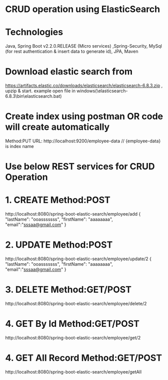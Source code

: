 # CRUD operation using ElasticSearch 

# Technologies
Java, 
Spring Boot v2.2.0.RELEASE (Micro services) ,Spring-Security, 
MySql (for rest authentication & insert data to generate id),
JPA, Maven
# Download elastic search from 
https://artifacts.elastic.co/downloads/elasticsearch/elasticsearch-6.8.3.zip , 
upzip & start. example open file in windows(\elasticsearch-6.8.3\bin\elasticsearch.bat)

# Create index using postman OR code will create automatically
Method:PUT URL: http://localhost:9200/employee-data // {employee-data} is index name 

# Use below REST services for CRUD Operation
# 1. CREATE Method:POST 
http://localhost:8080/spring-boot-elastic-search/employee/add
{
	"lastName": "ooasssssss",
	"firstName": "aaaaaaaa",
	"email":"sssaa@gmail.com"
} 
# 2. UPDATE Method:POST 
http://localhost:8080/spring-boot-elastic-search/employee/update/2
{
	"lastName": "ooasssssss", 
	"firstName": "aaaaaaaa",
	"email":"sssaa@gmail.com"
} 
# 3. DELETE Method:GET/POST 
http://localhost:8080/spring-boot-elastic-search/employee/delete/2
# 4. GET By Id Method:GET/POST 
http://localhost:8080/spring-boot-elastic-search/employee/get/2
# 4. GET All Record Method:GET/POST 
http://localhost:8080/spring-boot-elastic-search/employee/getAll
